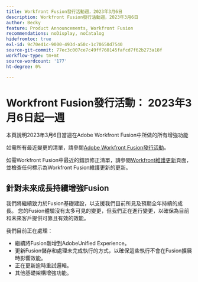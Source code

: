 ```yaml
---
title: Workfront Fusion發行活動週，2023年3月6日
description: Workfront Fusion發行活動週，2023年3月6日
author: Becky
feature: Product Announcements, Workfront Fusion
recommendations: noDisplay, noCatalog
hidefromtoc: true
exl-id: 9c70e41c-9000-493d-a50c-1c70650d7540
source-git-commit: 77ec3c007ce7c49ff760145fafcd7f62b273a18f
workflow-type: tm+mt
source-wordcount: '177'
ht-degree: 0%

---
```


# Workfront Fusion發行活動： 2023年3月6日起一週

本頁說明2023年3月6日當週在Adobe Workfront Fusion中所做的所有增強功能

如需所有最近變更的清單，請參閱[Adobe Workfront Fusion發行活動](/help/workfront-fusion/fusion-product-releases/fusion-release-activity.md)。

如需Workfront Fusion中最近的錯誤修正清單，請參閱[Workfront維護更新](https://experienceleague.adobe.com/docs/workfront-known-issues/releases/current-updates.html?lang=zh-Hant)頁面，並檢查任何標示為Workfront Fusion維護更新的更新。

## 針對未來成長持續增強Fusion

我們將繼續致力於Fusion基礎建設，以支援我們目前所見及預期全年持續的成長。 您的Fusion體驗沒有太多可見的變更，但我們正在進行變更，以確保為目前和未來客戶提供可靠且有效的效能。

我們目前正在處理：

* 繼續將Fusion新增到AdobeUnified Experience。
* 更新Fusion儲存和處理未完成執行的方式，以確保這些執行不會在Fusion擴展時影響效能。
* 正在更新逾時重試邏輯。
* 其他基礎架構增強功能。
